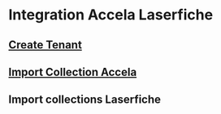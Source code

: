# Integration Accela Laserfiche

## [Create Tenant](createTenant)

## [Import Collection Accela](importCollectionsAccela)

## Import collections Laserfiche
